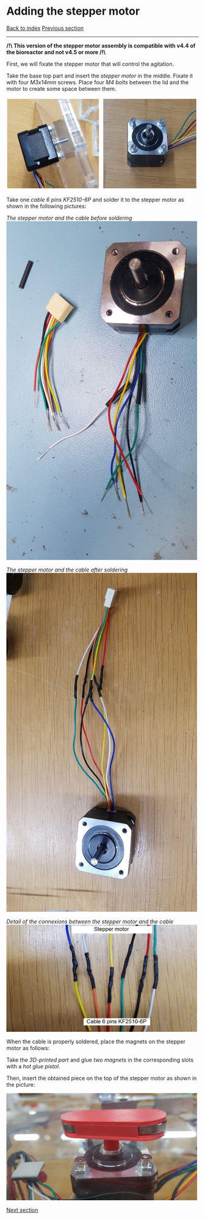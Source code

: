 # Adding the stepper motor

[Back to index](../../index.md)
[Previous section](../pumps)

---

**/!\ This version of the stepper motor assembly is compatible with v4.4 of the bioreactor and not v4.5 or more /!\\**

First, we will fixate the stepper motor that will control the agitation.

Take the base top part and insert the *stepper motor* in the middle. Fixate it with four *M3x14mm* screws. Place four *M4 bolts* between the lid and the motor to create some space between them.

<img src="Images/stepper1.png" width="500">

Take one *cable 6 pins KF2510-6P* and solder it to the stepper motor as shown in the following pictures:

*The stepper motor and the cable before soldering*
<img src="Images/stepper2.jpg" width="500">

*The stepper motor and the cable after soldering*
<img src="Images/stepper3.jpg" width="500">

*Detail of the connexions between the stepper motor and the cable*
<img src="Images/stepper4.jpg" width="500">

When the cable is properly soldered, place the magnets on the stepper motor as follows:

Take the *3D-printed part* and glue *two magnets* in the corresponding slots with a *hot glue pistol*.

Then, insert the obtained piece on the top of the stepper motor as shown in the picture:

<img src="Images/stepper5.jpg" width="500">

[Next section](../weight)